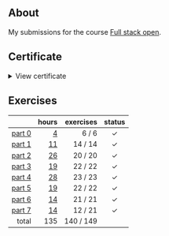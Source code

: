 ## About

My submissions for the course [Full stack open](https://fullstackopen.com/en/).

## Certificate

<details>
  <summary>View certificate</summary>
  <a href="https://studies.cs.helsinki.fi/stats/api/certificate/fullstackopen/en/564f7650e5ad1c5e13296980fd45305d">
    <img
      alt="Certificate"
      title="Certificate"
      src="documentation/certificate.png"
    />
  </a>
</details> 

## Exercises

|                            |                 hours | exercises | status |
| -------------------------: | --------------------: | --------: | :----: |
| [part 0](exercises/part00) |  [4](hours.md#part-0) |   6 /   6 |      ✓ |
| [part 1](exercises/part01) | [11](hours.md#part-1) |  14 /  14 |      ✓ |
| [part 2](exercises/part02) | [26](hours.md#part-2) |  20 /  20 |      ✓ |
| [part 3](exercises/part03) | [19](hours.md#part-3) |  22 /  22 |      ✓ |
| [part 4](exercises/part04) | [28](hours.md#part-4) |  23 /  23 |      ✓ |
| [part 5](exercises/part05) | [19](hours.md#part-5) |  22 /  22 |      ✓ |
| [part 6](exercises/part06) | [14](hours.md#part-6) |  21 /  21 |      ✓ |
| [part 7](exercises/part07) | [14](hours.md#part-7) |  12 /  21 |      ✓ |
|                      total |                   135 | 140 / 149 |        |
